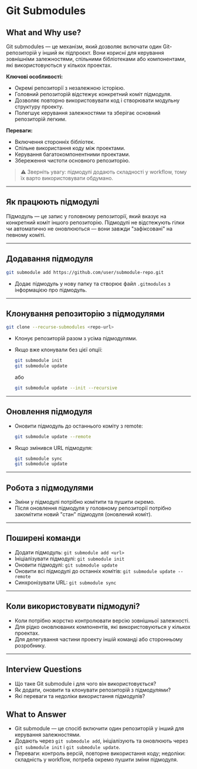 # Git Submodules

## What and Why use?

Git submodules — це механізм, який дозволяє включати один Git-репозиторій у інший як підпроєкт. Вони корисні для керування зовнішніми залежностями, спільними бібліотеками або компонентами, які використовуються у кількох проектах.

**Ключові особливості:**

- Окремі репозиторії з незалежною історією.
- Головний репозиторій відстежує конкретний коміт підмодуля.
- Дозволяє повторно використовувати код і створювати модульну структуру проекту.
- Полегшує керування залежностями та зберігає основний репозиторій легким.

**Переваги:**

- Включення сторонніх бібліотек.
- Спільне використання коду між проектами.
- Керування багатокомпонентними проектами.
- Збереження чистоти основного репозиторію.

> ⚠️ Зверніть увагу: підмодулі додають складності у workflow, тому їх варто використовувати обдумано.

---

## Як працюють підмодулі

Підмодуль — це запис у головному репозиторії, який вказує на конкретний коміт іншого репозиторію. Підмодулі не відстежують гілки чи автоматично не оновлюються — вони завжди "зафіксовані" на певному коміті.

---

## Додавання підмодуля

```sh
git submodule add https://github.com/user/submodule-repo.git
```

- Додає підмодуль у нову папку та створює файл `.gitmodules` з інформацією про підмодуль.

---

## Клонування репозиторію з підмодулями

```sh
git clone --recurse-submodules <repo-url>
```

- Клонує репозиторій разом з усіма підмодулями.
- Якщо вже клонували без цієї опції:

  ```sh
  git submodule init
  git submodule update
  ```

  або

  ```sh
  git submodule update --init --recursive
  ```

---

## Оновлення підмодуля

- Оновити підмодуль до останнього коміту з remote:

  ```sh
  git submodule update --remote
  ```

- Якщо змінився URL підмодуля:

  ```sh
  git submodule sync
  git submodule update
  ```

---

## Робота з підмодулями

- Зміни у підмодулі потрібно комітити та пушити окремо.
- Після оновлення підмодуля у головному репозиторії потрібно закомітити новий "стан" підмодуля (оновлений коміт).

---

## Поширені команди

- Додати підмодуль:
  `git submodule add <url>`
- Ініціалізувати підмодулі:
  `git submodule init`
- Оновити підмодулі:
  `git submodule update`
- Оновити всі підмодулі до останніх комітів:
  `git submodule update --remote`
- Синхронізувати URL:
  `git submodule sync`

---

## Коли використовувати підмодулі?

- Коли потрібно жорстко контролювати версію зовнішньої залежності.
- Для рідко оновлюваних компонентів, які використовуються у кількох проектах.
- Для делегування частини проекту іншій команді або сторонньому розробнику.

---

## Interview Questions

- Що таке Git submodule і для чого він використовується?
- Як додати, оновити та клонувати репозиторій з підмодулями?
- Які переваги та недоліки використання підмодулів?

## What to Answer

- Git submodule — це спосіб включити один репозиторій у інший для керування залежностями.
- Додають через `git submodule add`, ініціалізують та оновлюють через `git submodule init` і `git submodule update`.
- Переваги: контроль версій, повторне використання коду; недоліки: складність у workflow, потреба окремо пушити зміни підмодуля.
